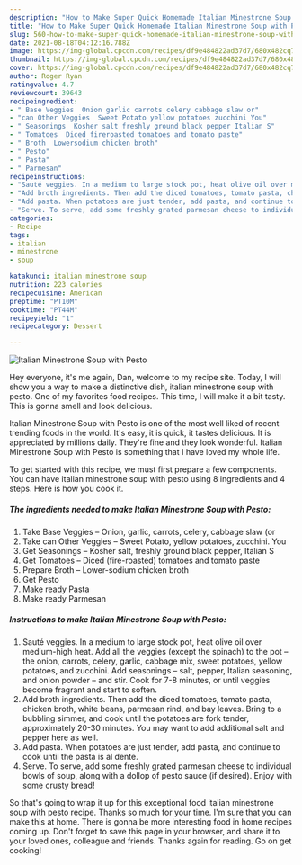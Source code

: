 ```yaml
---
description: "How to Make Super Quick Homemade Italian Minestrone Soup with Pesto"
title: "How to Make Super Quick Homemade Italian Minestrone Soup with Pesto"
slug: 560-how-to-make-super-quick-homemade-italian-minestrone-soup-with-pesto
date: 2021-08-18T04:12:16.788Z
image: https://img-global.cpcdn.com/recipes/df9e484822ad37d7/680x482cq70/italian-minestrone-soup-with-pesto-recipe-main-photo.jpg
thumbnail: https://img-global.cpcdn.com/recipes/df9e484822ad37d7/680x482cq70/italian-minestrone-soup-with-pesto-recipe-main-photo.jpg
cover: https://img-global.cpcdn.com/recipes/df9e484822ad37d7/680x482cq70/italian-minestrone-soup-with-pesto-recipe-main-photo.jpg
author: Roger Ryan
ratingvalue: 4.7
reviewcount: 39643
recipeingredient:
- " Base Veggies  Onion garlic carrots celery cabbage slaw or"
- "can Other Veggies  Sweet Potato yellow potatoes zucchini You"
- " Seasonings  Kosher salt freshly ground black pepper Italian S"
- " Tomatoes  Diced fireroasted tomatoes and tomato paste"
- " Broth  Lowersodium chicken broth"
- " Pesto"
- " Pasta"
- " Parmesan"
recipeinstructions:
- "Sauté veggies. In a medium to large stock pot, heat olive oil over medium-high heat. Add all the veggies (except the spinach) to the pot – the onion, carrots, celery, garlic, cabbage mix, sweet potatoes, yellow potatoes, and zucchini. Add seasonings – salt, pepper, Italian seasoning, and onion powder – and stir. Cook for 7-8 minutes, or until veggies become fragrant and start to soften."
- "Add broth ingredients. Then add the diced tomatoes, tomato pasta, chicken broth, white beans, parmesan rind, and bay leaves. Bring to a bubbling simmer, and cook until the potatoes are fork tender, approximately 20-30 minutes. You may want to add additional salt and pepper here as well."
- "Add pasta. When potatoes are just tender, add pasta, and continue to cook until the pasta is al dente."
- "Serve. To serve, add some freshly grated parmesan cheese to individual bowls of soup, along with a dollop of pesto sauce (if desired). Enjoy with some crusty bread!"
categories:
- Recipe
tags:
- italian
- minestrone
- soup

katakunci: italian minestrone soup 
nutrition: 223 calories
recipecuisine: American
preptime: "PT10M"
cooktime: "PT44M"
recipeyield: "1"
recipecategory: Dessert

---
```



![Italian Minestrone Soup with Pesto](https://img-global.cpcdn.com/recipes/df9e484822ad37d7/680x482cq70/italian-minestrone-soup-with-pesto-recipe-main-photo.jpg)

Hey everyone, it's me again, Dan, welcome to my recipe site. Today, I will show you a way to make a distinctive dish, italian minestrone soup with pesto. One of my favorites food recipes. This time, I will make it a bit tasty. This is gonna smell and look delicious.



Italian Minestrone Soup with Pesto is one of the most well liked of recent trending foods in the world. It's easy, it is quick, it tastes delicious. It is appreciated by millions daily. They're fine and they look wonderful. Italian Minestrone Soup with Pesto is something that I have loved my whole life.


To get started with this recipe, we must first prepare a few components. You can have italian minestrone soup with pesto using 8 ingredients and 4 steps. Here is how you cook it.

<!--inarticleads1-->

##### The ingredients needed to make Italian Minestrone Soup with Pesto:

1. Take  Base Veggies – Onion, garlic, carrots, celery, cabbage slaw (or
1. Take can Other Veggies – Sweet Potato, yellow potatoes, zucchini. You
1. Get  Seasonings – Kosher salt, freshly ground black pepper, Italian S
1. Get  Tomatoes – Diced (fire-roasted) tomatoes and tomato paste
1. Prepare  Broth – Lower-sodium chicken broth
1. Get  Pesto
1. Make ready  Pasta
1. Make ready  Parmesan




<!--inarticleads2-->

##### Instructions to make Italian Minestrone Soup with Pesto:

1. Sauté veggies. In a medium to large stock pot, heat olive oil over medium-high heat. Add all the veggies (except the spinach) to the pot – the onion, carrots, celery, garlic, cabbage mix, sweet potatoes, yellow potatoes, and zucchini. Add seasonings – salt, pepper, Italian seasoning, and onion powder – and stir. Cook for 7-8 minutes, or until veggies become fragrant and start to soften.
1. Add broth ingredients. Then add the diced tomatoes, tomato pasta, chicken broth, white beans, parmesan rind, and bay leaves. Bring to a bubbling simmer, and cook until the potatoes are fork tender, approximately 20-30 minutes. You may want to add additional salt and pepper here as well.
1. Add pasta. When potatoes are just tender, add pasta, and continue to cook until the pasta is al dente.
1. Serve. To serve, add some freshly grated parmesan cheese to individual bowls of soup, along with a dollop of pesto sauce (if desired). Enjoy with some crusty bread!




So that's going to wrap it up for this exceptional food italian minestrone soup with pesto recipe. Thanks so much for your time. I'm sure that you can make this at home. There is gonna be more interesting food in home recipes coming up. Don't forget to save this page in your browser, and share it to your loved ones, colleague and friends. Thanks again for reading. Go on get cooking!
